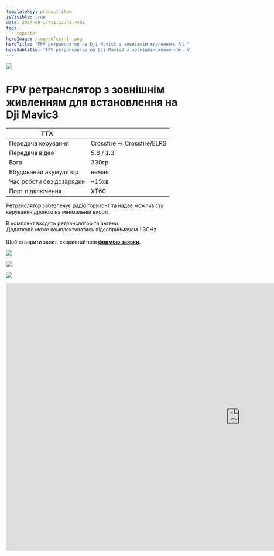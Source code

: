 ```yaml
---
templateKey: product-item
isVisible: true
date: 2024-08-17T11:13:43.440Z
tags:
  - repeater
heroImage: /img/обʼєкт-1-.png
heroTitle: "FPV ретранслятор на Dji Mavic3 з зовнішнім живленням. V1 "
heroSubtitle: "FPV ретранслятор на Dji Mavic3 з зовнішнім живленням. V1  "
---
```

![](/img/img_3726_v2.jpg)

# FPV ретранслятор з зовнішнім живленням для встановлення на Dji Mavic3

| ТТХ                      |                             |
| ------------------------ | --------------------------- |
| Передача керування       | Crossfire -> Crossfire/ELRS |
| Передача відео           | 5.8 / 1.3                   |
| Вага                     | 330гр                       |
| В﻿будований акумулятор   |      немає                  |
| Час роботи без дозарядки | ~15хв                       |
| П﻿орт підключення | XT60                  |

Ретранслятор забезпечує радіо горизонт та надає можливість керування дроном на мінімальній висоті.

В комплект входять ретранслятор та антени.\
Д﻿одатково може комплектуватись відеоприймачем 1.3GHz\
\
Щоб створити запит, скористайтеся <a href="https://docs.google.com/forms/d/1TCApMWtctqZN7LEEKFTjVBQc5R3FQGf2tWWAGfGwWSU" target="_blank" rel="noopener noreferrer">**формою заявки**</a>.

![](/img/img_3728.jpg)

![](/img/img_3730.jpg)

![](/img/img_3731.jpg)

<iframe width="1280" height="729" src="https://www.youtube.com/embed/xdMoH2-NGFI" title="Ретранслятор ФПВ з зовнішнім живленням #fpvukraine #ретранслятор #mavic3 #фпв #ЗСУ" frameborder="0" allow="accelerometer; autoplay; clipboard-write; encrypted-media; gyroscope; picture-in-picture; web-share" referrerpolicy="strict-origin-when-cross-origin" allowfullscreen></iframe>

